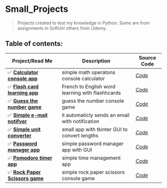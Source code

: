 # **Small_Projects**
> Projects created to test my knowledge in Python.
> Some are from assignments in SoftUni others from Udemy.
## Table of contents:
| Project/Read Me | Description | Source Code|
| --- | --- | --- |
| :white_check_mark: [**Calculator console app**](https://github.com/DelyanNikolov/Small_Projects/blob/main/Calculator_Console_App/ReadMe.md) | simple math operatons console calculator |[*Code*](https://github.com/DelyanNikolov/Small_Projects/blob/main/Calculator_Console_App/calculator.py)| |
| :white_check_mark: [**Flash card learning app**](https://github.com/DelyanNikolov/Small_Projects/blob/main/Flash_Fard_App/readme.md) | French to English word learning with flashhcards |[*Code*](https://github.com/DelyanNikolov/Small_Projects/blob/main/Flash_Fard_App/flash_card_app.py.py)| |
| :white_check_mark: [**Guess the number game**](https://github.com/DelyanNikolov/Small_Projects/blob/main/Guess_The_Number_Console_Game/readme.md) | guess the number console game |[*Code*](https://github.com/DelyanNikolov/Small_Projects/blob/main/Guess_The_Number_Console_Game/Guess_the_Number.py)| |
| :white_check_mark: [**Simple e-mail notifyer**](https://github.com/DelyanNikolov/Small_Projects/blob/main/ISS_overhead_notifyer/readme.md) | it automaticly sends an email with notification |[*Code*](https://github.com/DelyanNikolov/Small_Projects/blob/main/ISS_overhead_notifyer/iss_overhead_main.py)| |
| :white_check_mark: [**Simple unit converter**](https://github.com/DelyanNikolov/Small_Projects/blob/main/Length_Converter/ReadMe.md) | small app with tkinter GUI to convert lengths |[*Code*](https://github.com/DelyanNikolov/Small_Projects/blob/main/Length_Converter/converter.py)| |
| :white_check_mark: [**Password manager app**](https://github.com/DelyanNikolov/Small_Projects/blob/main/Password_Manager_App/readme.md) | simple password manager app with GUI |[*Code*](https://github.com/DelyanNikolov/Small_Projects/blob/main/Password_Manager_App/password_manager.py)| |
| :white_check_mark: [**Pomodoro timer app**](https://github.com/DelyanNikolov/Small_Projects/blob/main/Pomodoro_App/ReadMe.md) | simple time management app |[*Code*](https://github.com/DelyanNikolov/Small_Projects/blob/main/Pomodoro_App/pomodoro.py)| |
| :white_check_mark: [**Rock Paper Scissors game**](https://github.com/DelyanNikolov/Small_Projects/blob/main/Rock_Paper_Scissors_Game/ReadMe.md) | simple rock paper scissors console game  |[*Code*](https://github.com/DelyanNikolov/Small_Projects/blob/main/Rock_Paper_Scissors_Game/rock_paper_scissors.py)| |
